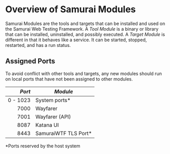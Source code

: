 # Overview of Samurai Modules

Samurai Modules are the tools and targets that can be installed and used on the Samurai Web Testing Framework. A *Tool Module* is a binary or library that can be installed, uninstalled, and possibly executed. A *Target Module* is different in that it behaves like a service. It can be started, stopped, restarted, and has a run status.

## Assigned Ports
To avoid conflict with other tools and targets, any new modules should run on local ports that have not been assigned to other modules.

|   *Port* | *Module*             |
|---------:|----------------------|
| 0 - 1023 | System ports*        |
|     7000 | Wayfarer             |
|     7001 | Wayfarer (API)       |
|     8087 | Katana UI            |    
|     8443 | SamuraiWTF TLS Port* |

*Ports reserved by the host system